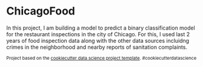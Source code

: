 ChicagoFood
==============================

In this project, I am building a model to predict a binary classification model for the restaurant inspections in the city of Chicago. For this, I used last 2 years of food inspection data along with the other data sources incluidng crimes in the neighborhood and nearby reports of sanitation complaints. 

<p><small>Project based on the <a target="_blank" href="https://drivendata.github.io/cookiecutter-data-science/">cookiecutter data science project template</a>. #cookiecutterdatascience</small></p>

